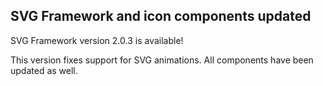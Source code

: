 ## SVG Framework and icon components updated

SVG Framework version 2.0.3 is available!

This version fixes support for SVG animations. All components have been updated as well.
